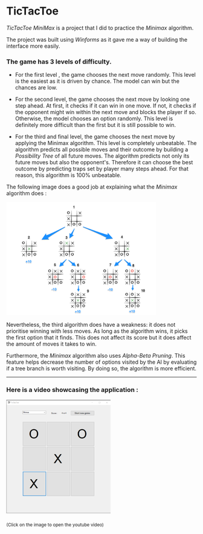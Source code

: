 # TicTacToe

*TicTacToe MiniMax* is a project that I did to practice the *Minimax* algorithm. 

The project was built using *Winforms* as it gave me a way of building the interface more easily. 


### The game has 3 levels of difficulty.

- For the first level , the game chooses the next move randomly. This level is the easiest as it is driven by chance. The model can win but the chances are low.

- For the second level, the game chooses the next move by looking one step ahead. At first, it checks if it can win in one move. If not, it checks if the opponent might win within the next move and blocks the player if so. Otherwise, the model chooses an option randomly. This level is definitely more difficult than the first but it is still possible to win. 

- For the third and final level, the game chooses the next move by applying the Minimax algorithm. This level is completely unbeatable. The algorithm predicts all possible moves and their outcome by building a *Possibility Tree* of all future moves. The algorithm predicts not only its future moves but also the opponent's. Therefore it can choose the best outcome by predicting traps set by player many steps ahead. For that reason, this algorithm is 100% unbeatable. 

The following image does a good job at explaining what the *Minimax* algorithm does :

<img height="300" src="./images/minimax_example.png">

Nevertheless, the third algorithm does have a weakness: it does not prioritise winning with less moves. As long as the algorithm wins, it picks the first option that it finds. This does not affect its score but it does affect the amount of moves it takes to win.

Furthermore, the *Minimax* algorithm also uses *Alpha-Beta Pruning*. This feature helps decrease the number of options visited by the AI by evaluating if a tree branch is worth visiting. By doing so, the algorithm is more efficient.

---

### Here is a video showcasing the application : 

[<img height="300" src="./images/thumbnail.png">](https://youtu.be/ZiPJsBxG1pc)

<sub>
  (Click on the image to open the youtube video)
</sub>
